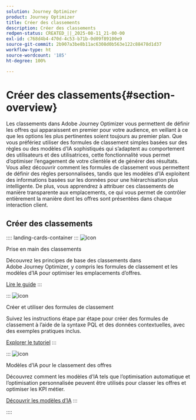 ```yaml
---
solution: Journey Optimizer
product: Journey Optimizer
title: Créer des classements
description: Créer des classements
redpen-status: CREATED_||_2025-08-11_21-00-00
exl-id: c768d4b4-470d-4c53-b71b-0d09f89100e9
source-git-commit: 2b907a3be8b11ac6308d0b563e122c88478d1d37
workflow-type: ht
source-wordcount: '185'
ht-degree: 100%

---
```


# Créer des classements{#section-overview}

Les classements dans Adobe Journey Optimizer vous permettent de définir les offres qui apparaissent en premier pour votre audience, en veillant à ce que les options les plus pertinentes soient toujours au premier plan. Que vous préfériez utiliser des formules de classement simples basées sur des règles ou des modèles d’IA sophistiqués qui s’adaptent au comportement des utilisateurs et des utilisatrices, cette fonctionnalité vous permet d’optimiser l’engagement de votre clientèle et de générer des résultats. Vous allez découvrir comment les formules de classement vous permettent de définir des règles personnalisées, tandis que les modèles d’IA exploitent des informations basées sur les données pour une hiérarchisation plus intelligente. De plus, vous apprendrez à attribuer ces classements de manière transparente aux emplacements, ce qui vous permet de contrôler entièrement la manière dont les offres sont présentées dans chaque interaction client.

## Créer des classements

:::: landing-cards-container
:::
![icon](https://cdn.experienceleague.adobe.com/icons/book.svg?lang=fr)

Prise en main des classements

Découvrez les principes de base des classements dans Adobe Journey Optimizer, y compris les formules de classement et les modèles d’IA pour optimiser les emplacements d’offres.

[Lire le guide](../using/offers/ranking/get-started-rankings.md)
:::

:::
![icon](https://cdn.experienceleague.adobe.com/icons/circle-play.svg?lang=fr)

Créer et utiliser des formules de classement

Suivez les instructions étape par étape pour créer des formules de classement à l’aide de la syntaxe PQL et des données contextuelles, avec des exemples pratiques inclus.

[Explorer le tutoriel](../using/offers/ranking/create-ranking-formulas.md)
:::

:::
![icon](https://cdn.experienceleague.adobe.com/icons/chart-line.svg)

Modèles d’IA pour le classement des offres

Découvrez comment les modèles d’IA tels que l’optimisation automatique et l’optimisation personnalisée peuvent être utilisés pour classer les offres et optimiser les KPI métier.

[Découvrir les modèles d’IA](ai-models-landing-page.md)
:::

::::

